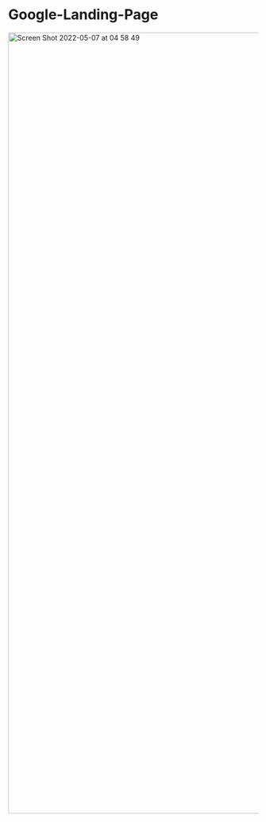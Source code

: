 # Google-Landing-Page

<img width="1569" alt="Screen Shot 2022-05-07 at 04 58 49" src="https://user-images.githubusercontent.com/101603320/167235378-eeb8ee1d-568d-4dff-b80c-77daa312fc3c.png">
